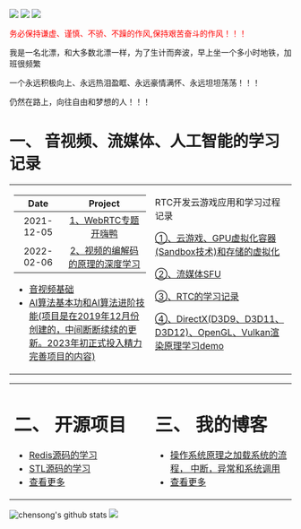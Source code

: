 
[![](https://img.shields.io/badge/zhihu-%E7%9F%A5%E4%B9%8E-blue)](https://www.zhihu.com/people/chensong-1-90)
[![](https://img.shields.io/badge/csdn-CSDN-red)](https://blog.csdn.net/Poisx)
[![](https://img.shields.io/badge/LeetCode-%E5%8A%9B%E6%89%A3-green)](https://leetcode-cn.com/u/chen-song-3)

<font color='red'>务必保持谦虚、谨慎、不骄、不躁的作风,保持艰苦奋斗的作风！！！</font>

我是一名北漂，和大多数北漂一样，为了生计而奔波，早上坐一个多小时地铁，加班很频繁

一个永远积极向上、永远热泪盈眶、永远豪情满怀、永远坦坦荡荡！！！

仍然在路上，向往自由和梦想的人！！！


# 一、 音视频、流媒体、人工智能的学习记录

<table><tr>
<td valign="top" width="50%">

|Date|Project|
|:---:|:---:|
|2021-12-05|[1、WebRTC专题开嗨鸭](https://chensongpoixs.github.io/WebRTC/#/) |
|2022-02-06|[2、视频的编解码的原理的深度学习](https://chensongpoixs.github.io/cvideo_codec/) |

- [音视频基础](https://chensongpoixs.github.io/cmp4_box_avi_flv/)
- [AI算法基本功和AI算法进阶技能(项目是在2019年12月份创建的，中间断断续续的更新。2023年初正式投入精力完善项目的内容)](https://chensongpoixs.github.io/cartificial_intelligence/)

</td>
<td valign="top" width="50%">

  RTC开发云游戏应用和学习过程记录

 [①、云游戏、GPU虚拟化容器(Sandbox技术)和存储的虚拟化](https://chensongpoixs.github.io/ccloud_game_rtc/)

 [②、流媒体SFU](https://chensongpoixs.github.io/cmedia_rtc_server/)

 [③、RTC的学习记录](https://github.com/chensongpoixs/crtc_doc)

 [④、DirectX(D3D9、D3D11、D3D12)、OpenGL、Vulkan渲染原理学习demo](https://github.com/chensongpoixs/cd3d10_d3d11_d3d12_dxgi_opengl)
</td>
  </table>
 


<table><tr>
<td valign="top" width="50%">

# 二、 开源项目
	
- [Redis源码的学习](https://github.com/chensongpoixs/credis_source) 
- [STL源码的学习](https://github.com/chensongpoixs/cstl_source)   
- [查看更多](https://github.com/chensongpoixs/)	 

</td>
 
<td valign="top" width="50%">

# 三、 我的博客

- [操作系统原理之加载系统的流程， 中断，异常和系统调用](https://chensongpoixs.github.io/2020/05/06/%E6%93%8D%E4%BD%9C%E7%B3%BB%E7%BB%9F%E5%8E%9F%E7%90%86%E4%B9%8B%E5%8A%A0%E8%BD%BD%E7%B3%BB%E7%BB%9F%E7%9A%84%E6%B5%81%E7%A8%8B-%E4%B8%AD%E6%96%AD-%E5%BC%82%E5%B8%B8%E5%92%8C%E7%B3%BB%E7%BB%9F%E8%B0%83%E7%94%A8/)
- [查看更多](https://chensongpoixs.github.io)


</td></table>



![chensong's github stats](https://github-readme-stats.vercel.app/api?username=chensongpoixs)
![](https://github-readme-stats.vercel.app/api/top-langs/?username=chensongpoixs&hide=html,css&layout=compact&langs_count=9)


